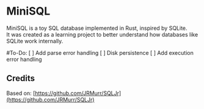 # MiniSQL

MiniSQL is a toy SQL database implemented in Rust, inspired by SQLite.  
It was created as a learning project to better understand how databases like SQLite work internally.

#To-Do:
[ ] Add parse error handling
[ ] Disk persistence
[ ] Add execution error handling

## Credits

Based on: [https://github.com/JRMurr/SQLJr](https://github.com/JRMurr/SQLJr)
